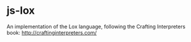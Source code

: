 # js-lox
An implementation of the Lox language, following the Crafting Interpreters book: http://craftinginterpreters.com/
